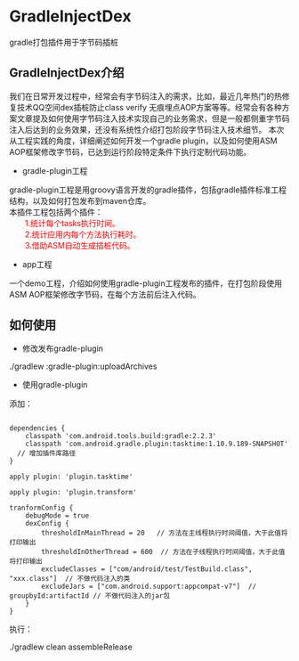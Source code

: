 # GradleInjectDex 
gradle打包插件用于字节码插桩

## GradleInjectDex介绍
我们在日常开发过程中，经常会有字节码注入的需求，比如，最近几年热门的热修复技术QQ空间dex插桩防止class verify 无痕埋点AOP方案等等。经常会有各种方案文章提及如何使用字节码注入技术实现自己的业务需求，但是一般都侧重字节码注入后达到的业务效果，还没有系统性介绍打包阶段字节码注入技术细节。
本次从工程实践的角度，详细阐述如何开发一个gradle plugin，以及如何使用ASM AOP框架修改字节码，已达到运行阶段特定条件下执行定制代码功能。


* gradle-plugin工程

gradle-plugin工程是用groovy语言开发的gradle插件，包括gradle插件标准工程结构，以及如何打包发布到maven仓库。<br />
本插件工程包括两个插件：<br />
&emsp;&emsp;<font color=#ff0000>1.统计每个tasks执行时间。</font><br />
&emsp;&emsp;<font color=#ff0000>2.统计应用内每个方法执行耗时。</font><br />
&emsp;&emsp;<font color=#ff0000>3.借助ASM自动生成插桩代码。</font>

* app工程

一个demo工程，介绍如何使用gradle-plugin工程发布的插件，在打包阶段使用ASM AOP框架修改字节码，在每个方法前后注入代码。

## 如何使用

* 修改发布gradle-plugin

./gradlew :gradle-plugin:uploadArchives

* 使用gradle-plugin

添加：

<pre><code>
dependencies {
    classpath 'com.android.tools.build:gradle:2.2.3'
    classpath 'com.android.gradle.plugin:tasktime:1.10.9.189-SNAPSHOT'   // 增加插件库路径
}

apply plugin: 'plugin.tasktime'

apply plugin: 'plugin.transform'

tranformConfig {
    debugMode = true
    dexConfig {
        thresholdInMainThread = 20   // 方法在主线程执行时间阈值，大于此值将打印输出  
        thresholdInOtherThread = 600  // 方法在子线程执行时间阈值，大于此值将打印输出  
        excludeClasses = ["com/android/test/TestBuild.class", "xxx.class"]  // 不做代码注入的类
        excludeJars = ["com.android.support:appcompat-v7"]  // groupbyId:artifactId // 不做代码注入的jar包  
    }
}
</code></pre>

执行：

./gradlew clean assembleRelease 
